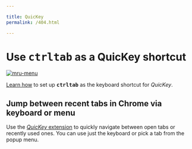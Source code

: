 ```yaml
---

title: QuicKey
permalink: /404.html

---
```


# Use <b><kbd>ctrl</kbd><kbd>tab</kbd></b> as a QuicKey shortcut

[![mru-menu](/img/ctrl-tab-mru.png)](/QuicKey/ctrl-tab)

[Learn how](/QuicKey/ctrl-tab) to set up <b><kbd>ctrl</kbd><kbd>tab</kbd></b> as the keyboard shortcut for *QuicKey*.


## Jump between recent tabs in Chrome via keyboard or menu

Use the [*QuicKey* extension](/QuicKey) to quickly navigate between open tabs or recently used ones.  You can use just the keyboard or pick a tab from the popup menu.
